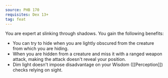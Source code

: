 ```yaml
---
source: PHB 170
requisites: Dex 13+
tag: feat
---
```


You are expert at slinking through shadows. You gain the following benefits:

- You can try to hide when you are lightly obscured from the creature from which you are hiding.
- When you are hidden from a creature and miss it with a ranged weapon attack, making the attack doesn't reveal your position.
- Dim light doesn't impose disadvantage on your Wisdom ([[Perception]]) checks relying on sight.

